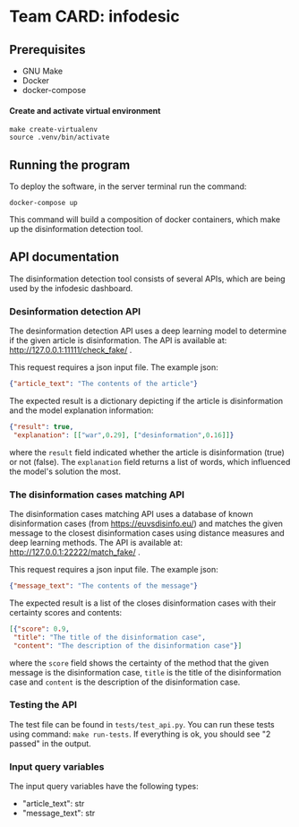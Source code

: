 # Team CARD: infodesic

## Prerequisites
- GNU Make
- Docker
- docker-compose

#### Create and activate virtual environment

```
make create-virtualenv
source .venv/bin/activate
```

## Running the program

To deploy the software, in the server terminal run the command:
```
docker-compose up
```

This command will build a composition of docker containers, which make up the disinformation detection tool.

## API documentation

The disinformation detection tool consists of several APIs, which are being used by the infodesic dashboard.

### Desinformation detection API

The desinformation detection API uses a deep learning model to determine if the given article is disinformation. The API is available at: http://127.0.0.1:11111/check_fake/ .

This request requires a json input file. The example json:
```json
{"article_text": "The contents of the article"}
```

The expected result is a dictionary depicting if the article is disinformation and the model explanation information:
```json
{"result": true,
 "explanation": [["war",0.29], ["desinformation",0.16]]}
```

where the `result` field indicated whether the article is disinformation (true) or not (false). The `explanation` field returns a list of words, which influenced the model's solution the most.

### The disinformation cases matching API

The disinformation cases matching API uses a database of known disinformation cases (from https://euvsdisinfo.eu/) and matches the given message to the closest disinformation cases using distance measures and deep learning methods. The API is available at: http://127.0.0.1:22222/match_fake/ .

This request requires a json input file. The example json:
```json
{"message_text": "The contents of the message"}
```

The expected result is a list of the closes disinformation cases with their certainty scores and contents:
```json
[{"score": 0.9,
 "title": "The title of the disinformation case",
 "content": "The description of the disinformation case"}]
```

where the `score` field shows the certainty of the method that the given message is the disinformation case, `title` is the title of the disinformation case and `content` is the description of the disinformation case.


### Testing the API

The test file can be found in `tests/test_api.py`. You can run these tests using command: `make run-tests`. If everything is ok, you should see "2 passed" in the output.

### Input query variables

The input query variables have the following types:

- "article_text": str
- "message_text": str




